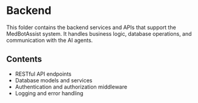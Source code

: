 # Backend

This folder contains the backend services and APIs that support the MedBotAssist system. It handles business logic, database operations, and communication with the AI agents.

## Contents
- RESTful API endpoints
- Database models and services
- Authentication and authorization middleware
- Logging and error handling
